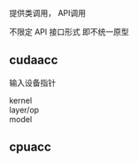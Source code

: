 提供类调用， API调用

不限定 API 接口形式 即不统一原型   

## cudaacc   
输入设备指针

kernel   
layer/op       
model   

## cpuacc   

